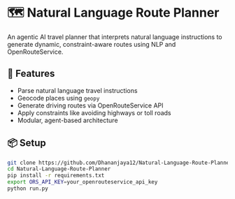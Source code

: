 # 🗺️ Natural Language Route Planner

An agentic AI travel planner that interprets natural language instructions to generate dynamic, constraint-aware routes using NLP and OpenRouteService.

## 🚀 Features
- Parse natural language travel instructions
- Geocode places using `geopy`
- Generate driving routes via OpenRouteService API
- Apply constraints like avoiding highways or toll roads
- Modular, agent-based architecture

## 📦 Setup

```bash
git clone https://github.com/Dhananjaya12/Natural-Language-Route-Planner.git
cd Natural-Language-Route-Planner
pip install -r requirements.txt
export ORS_API_KEY=your_openrouteservice_api_key
python run.py
